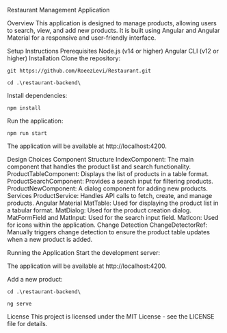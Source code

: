 Restaurant Management Application

Overview
This application is designed to manage products, allowing users to search, view, and add new products. It is built using Angular and Angular Material for a responsive and user-friendly interface.

Setup Instructions
Prerequisites
Node.js (v14 or higher)
Angular CLI (v12 or higher)
Installation
Clone the repository:
```
git https://github.com/RoeezLevi/Restaurant.git
```
```
cd .\restaurant-backend\
```

Install dependencies:
```
npm install
```

Run the application:
```
npm run start
```

The application will be available at http://localhost:4200.

Design Choices
Component Structure
IndexComponent: The main component that handles the product list and search functionality.
ProductTableComponent: Displays the list of products in a table format.
ProductSearchComponent: Provides a search input for filtering products.
ProductNewComponent: A dialog component for adding new products.
Services
ProductService: Handles API calls to fetch, create, and manage products.
Angular Material
MatTable: Used for displaying the product list in a tabular format.
MatDialog: Used for the product creation dialog.
MatFormField and MatInput: Used for the search input field.
MatIcon: Used for icons within the application.
Change Detection
ChangeDetectorRef: Manually triggers change detection to ensure the product table updates when a new product is added.

Running the Application
Start the development server:


The application will be available at http://localhost:4200.

Add a new product:
```
cd .\restaurant-backend\
```
```
ng serve
```

License
This project is licensed under the MIT License - see the LICENSE file for details.


